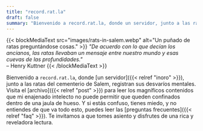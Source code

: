```yaml
---
title: "record.rat.la"
draft: false
summary: "Bienvenido a record.rat.la, donde un servidor, junto a las ratas del cementerio de Salem, registran sus desvaríos mentales."
---
```


{{< blockMediaText src="images/rats-in-salem.webp" alt="Un puñado de ratas preguntándose cosas." >}}
<em>
    "De acuerdo con lo que decían los ancianos, las ratas llevaban un mensaje entre nuestro mundo y esas cuevas de las profundidades."
</em>
<br>
– Henry Kuttner
{{< /blockMediaText >}}

Bienvenido a `record.rat.la`, donde [un servidor]({{< relref "inoro" >}}), junto a las ratas del cementerio de Salem, registran sus desvaríos mentales. Visita el [archivo]({{< relref "post" >}}) para leer los magníficos contenidos que mi enajenado intelecto no puede permitir que queden confinados dentro de una jaula de hueso. Y si estás confuso, tienes miedo, y no entiendes de que va todo esto, puedes leer las [preguntas frecuentes]({{< relref "faq" >}}). Te invitamos a que tomes asiento y disfrutes de una rica y reveladora lectura.
